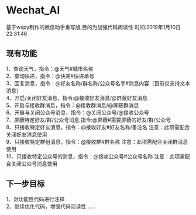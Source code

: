 # Wechat_AI
基于wxpy制作的微信助手重写版,目的为加强代码阅读性
时间:2019年1月10日22:31:46
## 现有功能
1、查询天气，指令：@天气#城市名称 <br>
2、查询快递，指令：@快递#快递单号<br>
3、回复消息，指令：@好友名称/群名称/公众号名字#消息内容（目前仅支持文本消息）<br>
4、开启/关闭好友消息，指令:@接收好友消息/@屏蔽好友消息<br>
5、开启与接收群消息，指令：@接收群消息/@屏蔽群消息<br>
6、开启与关闭公众号消息，指令：@关闭公众号/@接收公众号<br>
7、屏蔽特定好友/群/公众号消息,指令:@屏蔽#需要屏蔽的好友/群/公众号<br>
8、只接收特定好友消息，指令：@接收好友#好友名称/备注名 注意：此项需配合关闭好友消息使用<br>
9、只接收特定群组消息，指令：@接收群#群名称 注意：此项需配合关闭群消息使用<br>
10、只接收特定公众号的消息，指令：@接收公众号#公众号名称 注意：此项需配合关闭公众号消息使用<br>
## 下一步目标
1、对功能性代码进行注释 <br>
2、继续优化代码，增强代码阅读性
.....
